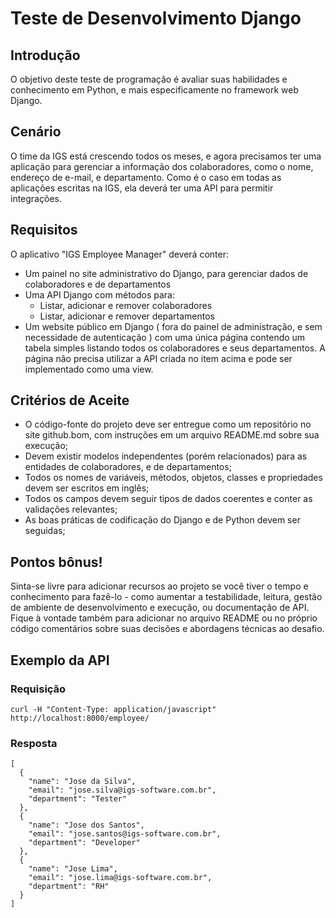 # Teste de Desenvolvimento Django

## Introdução

O objetivo deste teste de programação é avaliar suas habilidades e conhecimento em Python, e mais especificamente no framework web Django.

## Cenário

O time da IGS está crescendo todos os meses, e agora precisamos ter uma aplicação para gerenciar a informação dos colaboradores, como o nome, endereço de e-mail, e departamento. Como é o caso em todas as aplicações escritas na IGS, ela deverá ter uma API para permitir integrações.

## Requisitos

O aplicativo "IGS Employee Manager" deverá conter:

- Um painel no site administrativo do Django, para gerenciar dados de colaboradores e de departamentos
- Uma API Django com métodos para:
  - Listar, adicionar e remover colaboradores
  - Listar, adicionar e remover departamentos
- Um website público em Django ( fora do painel de administração, e sem necessidade de autenticação ) com uma única página contendo um tabela simples listando todos os colaboradores e seus departamentos. A página não precisa utilizar a API criada no item acima e pode ser implementado como uma view.

## Critérios de Aceite

- O código-fonte do projeto deve ser entregue como um repositório no site github.bom, com instruções em um arquivo README.md sobre sua execução;
- Devem existir modelos independentes (porém relacionados) para as entidades de colaboradores, e de departamentos;
- Todos os nomes de variáveis, métodos, objetos, classes e propriedades devem ser escritos em inglês;
- Todos os campos devem seguir tipos de dados coerentes e conter as validações relevantes;
- As boas práticas de codificação do Django e de Python devem ser seguidas;

## Pontos bônus!

Sinta-se livre para adicionar recursos ao projeto se você tiver o tempo e conhecimento para fazê-lo - como aumentar a testabilidade, leitura, gestão de ambiente de desenvolvimento e execução, ou documentação de API. Fique à vontade também para adicionar no arquivo README ou no próprio código comentários sobre suas decisões e abordagens técnicas ao desafio.

## Exemplo da API

### Requisição

```
curl -H "Content-Type: application/javascript" http://localhost:8000/employee/
```

### Resposta

```
[
  {
    "name": "Jose da Silva",
    "email": "jose.silva@igs-software.com.br",
    "department": "Tester"
  },
  {
    "name": "Jose dos Santos",
    "email": "jose.santos@igs-software.com.br",
    "department": "Developer"
  },
  {
    "name": "Jose Lima",
    "email": "jose.lima@igs-software.com.br",
    "department": "RH"
  }
]
```
